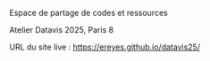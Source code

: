 Espace de partage de codes et ressources

Atelier Datavis 2025, Paris 8

URL du site live : https://ereyes.github.io/datavis25/  

